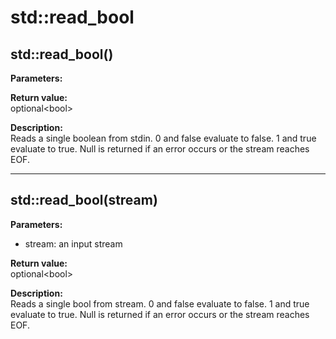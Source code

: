 # std::read_bool

## std::read_bool()
**Parameters:**  

**Return value:**  
optional&lt;bool&gt;   

**Description:**  
Reads a single boolean from stdin.
0 and false evaluate to false.
1 and true evaluate to true.
Null is returned if an error occurs or the stream reaches EOF.

---

## std::read_bool(stream)
**Parameters:**  
- stream: an input stream  

**Return value:**  
optional&lt;bool&gt;  

**Description:**  
Reads a single bool from stream.
0 and false evaluate to false.
1 and true evaluate to true.
Null is returned if an error occurs or the stream reaches EOF.

